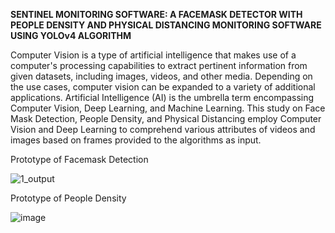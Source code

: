 **SENTINEL MONITORING SOFTWARE: A FACEMASK DETECTOR WITH PEOPLE DENSITY AND PHYSICAL DISTANCING MONITORING SOFTWARE USING YOLOv4 ALGORITHM**
 
Computer Vision is a type of artificial intelligence that makes use of a computer's processing capabilities to extract pertinent information from given datasets, including images, videos, and other media. Depending on the use cases, computer vision can be expanded to a variety of additional applications. Artificial Intelligence (AI) is the umbrella term encompassing Computer Vision, Deep Learning, and Machine Learning. This study on Face Mask Detection, People Density, and Physical Distancing employ Computer Vision and Deep Learning to comprehend various attributes of videos and images based on frames provided to the algorithms as input.







Prototype of Facemask Detection

![1_output](https://user-images.githubusercontent.com/90967308/160374354-d7c736b8-1d8e-4e9c-9b23-cca6835bc85e.jpg)

Prototype of People Density

![image](https://user-images.githubusercontent.com/90967308/160373796-ed8da42b-2504-480e-aa6e-bade08ea889f.png)
